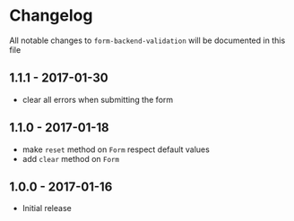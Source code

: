# Changelog

All notable changes to `form-backend-validation` will be documented in this file

## 1.1.1 - 2017-01-30
- clear all errors when submitting the form

## 1.1.0 - 2017-01-18
- make `reset` method on `Form` respect default values
- add `clear` method on `Form`

## 1.0.0 - 2017-01-16
- Initial release

